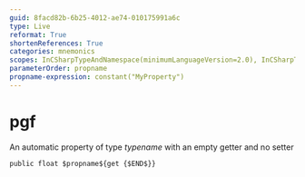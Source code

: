 ```yaml
---
guid: 8facd82b-6b25-4012-ae74-010175991a6c
type: Live
reformat: True
shortenReferences: True
categories: mnemonics
scopes: InCSharpTypeAndNamespace(minimumLanguageVersion=2.0), InCSharpTypeMember(minimumLanguageVersion=2.0)
parameterOrder: propname
propname-expression: constant("MyProperty")
---
```


# pgf

An automatic property of type $typename$ with an empty getter and no setter

```
public float $propname${get {$END$}}
```
